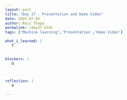 ```yaml
---
layout: post
title: "Day 27 - Presentation and Demo Video"
date: 2025-07-02
author: Roji Thapa
permalink: /day27.html
tags: ["Machine learning",'Presentation','Demo Video']

what_i_learned: |
   T

  
blockers: |
   O
   


reflection: |
   O

---
```

